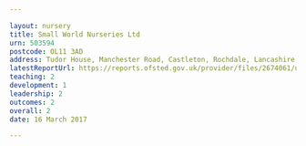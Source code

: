 ```yaml
---

layout: nursery
title: Small World Nurseries Ltd
urn: 503594
postcode: OL11 3AD
address: Tudor House, Manchester Road, Castleton, Rochdale, Lancashire, OL11 3AD
latestReportUrl: https://reports.ofsted.gov.uk/provider/files/2674061/urn/503594.pdf
teaching: 2
development: 1
leadership: 2
outcomes: 2
overall: 2
date: 16 March 2017

---
```

